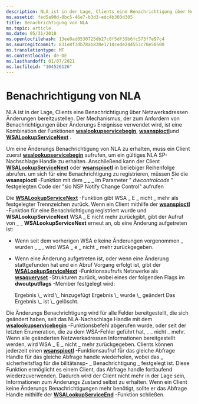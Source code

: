 ```yaml
---
description: NLA ist in der Lage, Clients eine Benachrichtigung über Netzwerkadressen Änderungen bereitzustellen. Der Mechanismus, der zum Anfordern von Benachrichtigungen über Änderungs Ereignisse verwendet wird, ist eine Kombination der Funktionen wsalookupservicebegin, wsanspioctl und WSALookupServiceNext.
ms.assetid: fed5a90d-0bc5-46e7-b3d3-edc4b303d305
title: Benachrichtigung von NLA
ms.topic: article
ms.date: 05/31/2018
ms.openlocfilehash: 13ee0ad0530725db27c8f5df39b6fc573f7e97c4
ms.sourcegitcommit: 831e8f3db78ab820e1710cede244553c70e50500
ms.translationtype: MT
ms.contentlocale: de-DE
ms.lasthandoff: 01/07/2021
ms.locfileid: "104526126"
---
```

# <a name="notification-from-nla"></a>Benachrichtigung von NLA

NLA ist in der Lage, Clients eine Benachrichtigung über Netzwerkadressen Änderungen bereitzustellen. Der Mechanismus, der zum Anfordern von Benachrichtigungen über Änderungs Ereignisse verwendet wird, ist eine Kombination der Funktionen [**wsalookupservicebegin**](/windows/desktop/api/Winsock2/nf-winsock2-wsalookupservicebegina), [**wsanspioctl**](/windows/desktop/api/Winsock2/nf-winsock2-wsanspioctl)und [**WSALookupServiceNext**](/windows/desktop/api/Winsock2/nf-winsock2-wsalookupservicenexta) .

Um eine Änderungs Benachrichtigung von NLA zu erhalten, muss ein Client zuerst [**wsalookupservicebegin**](/windows/desktop/api/Winsock2/nf-winsock2-wsalookupservicebegina) aufrufen, um ein gültiges NLA SP-Nachschlage Handle zu erhalten. Anschließend kann der Client [**WSALookupServiceNext**](/windows/desktop/api/Winsock2/nf-winsock2-wsalookupservicenexta) oder [**wsanspioctl**](/windows/desktop/api/Winsock2/nf-winsock2-wsanspioctl) in beliebiger Reihenfolge abrufen. um sich für eine Benachrichtigung zu registrieren, müssen Sie die **wsanspioctl** -Funktion mit dem \_ \_ \_ im Parameter " *dwcontrolcode* " festgelegten Code der "sio NSP Notify Change Control" aufrufen

Die [**WSALookupServiceNext**](/windows/desktop/api/Winsock2/nf-winsock2-wsalookupservicenexta) -Funktion gibt WSA \_ E \_ nicht \_ mehr als festgelegter Trennzeichen zurück. Wenn ein Client mithilfe der [**wsanspioctl**](/windows/desktop/api/Winsock2/nf-winsock2-wsanspioctl) -Funktion für eine Benachrichtigung registriert wurde und **WSALookupServiceNext** WSA \_ E nicht mehr zurückgibt, gibt der Aufruf von \_ \_ **WSALookupServiceNext** erneut an, ob eine Änderung aufgetreten ist:

-   Wenn seit dem vorherigen WSA e keine Änderungen vorgenommen \_ wurden \_ \_ , wird WSA \_ e \_ nicht \_ mehr zurückgegeben.
-   Wenn eine Änderung aufgetreten ist, oder wenn eine Änderung stattgefunden hat und ein Abruf Vorgang erfolgt ist, gibt der [**WSALookupServiceNext**](/windows/desktop/api/Winsock2/nf-winsock2-wsalookupservicenexta) -Funktionsaufrufs Netzwerke als [**wsaqueryset**](/windows/desktop/api/Winsock2/ns-winsock2-wsaquerysetw) -Strukturen zurück, wobei eines der folgenden Flags im **dwoutputflags** -Member festgelegt wird:

    <dl> Ergebnis \_ wird \_ hinzugefügt  
    Ergebnis \_ wurde \_ geändert  
    Das Ergebnis \_ ist \_ gelöscht.  
    </dl>

Die Änderungs Benachrichtigung wird für alle Felder bereitgestellt, die sich geändert haben, seit das NLA-Nachschlage Handle mit dem [**wsalookupservicebegin**](/windows/desktop/api/Winsock2/nf-winsock2-wsalookupservicebegina) -Funktionsbefehl abgerufen wurde, oder seit der letzten Enumeration, die zu dem WSA-Fehler geführt hat, \_ \_ nicht \_ mehr. Wenn alle geänderten Netzwerkadressen Informationen bereitgestellt werden, wird WSA \_ E \_ nicht \_ mehr zurückgegeben. Clients können jederzeit einen [**wsanspioctl**](/windows/desktop/api/Winsock2/nf-winsock2-wsanspioctl) -Funktionsaufruf für das gleiche Abfrage Handle für das gleiche Abfrage handle wiederholen, wobei das \_ sicherheitsflag für die bilitätsnsp- \_ Benachrichtigung \_ festgelegt ist. Diese Funktion ermöglicht es einem Client, das Abfrage handle fortlaufend wiederzuverwenden. Dadurch wird der Client nicht mehr in der Lage sein, Informationen zum Änderungs Zustand selbst zu erhalten. Wenn ein Client keine Änderungs Benachrichtigungen mehr benötigt, sollte er das Abfrage Handle mithilfe der [**WSALookupServiceEnd**](/windows/desktop/api/Winsock2/nf-winsock2-wsalookupserviceend) -Funktion schließen.

 

 




